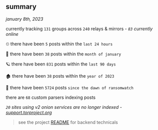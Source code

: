 
## summary
_january 8th, 2023_

currently tracking `131` groups across `240` relays & mirrors - _`83` currently online_

⏲ there have been `5` posts within the `last 24 hours`

🦈 there have been `38` posts within the `month of january`

🪐 there have been `831` posts within the `last 90 days`

🏚 there have been `38` posts within the `year of 2023`

🦕 there have been `5724` posts `since the dawn of ransomwatch`

there are `68` custom parsers indexing posts

_`20` sites using v2 onion services are no longer indexed - [support.torproject.org](https://support.torproject.org/onionservices/v2-deprecation/)_

> see the project [README](https://github.com/joshhighet/ransomwatch#ransomwatch--) for backend technicals
